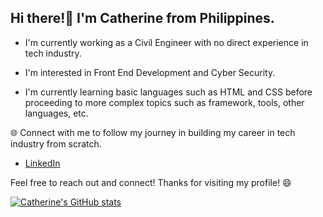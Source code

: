 ## Hi there!👋 I'm Catherine from Philippines. 

- I'm currently working as a Civil Engineer with no direct experience in tech industry.

- I'm interested in Front End Development and Cyber Security.

- I'm currently learning basic languages such as HTML and CSS before proceeding to more complex topics such as framework, tools, other languages, etc.

🌐 Connect with me to follow my journey in building my career in tech industry from scratch.
- [LinkedIn](https://www.linkedin.com/in/catherine-magnaye/)

Feel free to reach out and connect!
Thanks for visiting my profile! 😄

[![Catherine's GitHub stats](https://github-readme-stats.vercel.app/api?username=CatherineMagnaye)](https://github.com/CatherineMagnaye/github-readme-stats)
